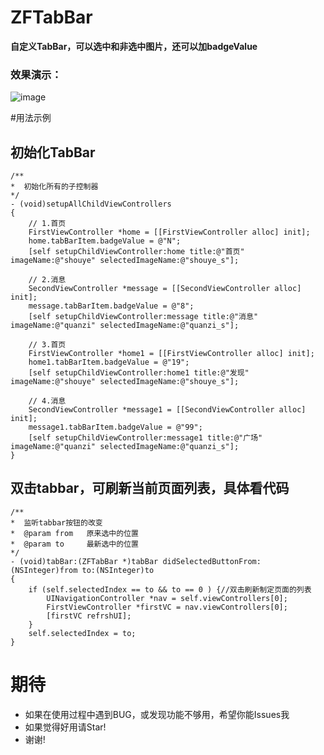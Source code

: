 # ZFTabBar
**自定义TabBar，可以选中和非选中图片，还可以加badgeValue**

### 效果演示：
![image](https://github.com/renzifeng/ZFTabBar.git/ScreenShot.png)

#用法示例

## 初始化TabBar
``` objc
/**
*  初始化所有的子控制器
*/
- (void)setupAllChildViewControllers
{
    // 1.首页
    FirstViewController *home = [[FirstViewController alloc] init];
    home.tabBarItem.badgeValue = @"N";
    [self setupChildViewController:home title:@"首页" imageName:@"shouye" selectedImageName:@"shouye_s"];

    // 2.消息
    SecondViewController *message = [[SecondViewController alloc] init];
    message.tabBarItem.badgeValue = @"8";
    [self setupChildViewController:message title:@"消息" imageName:@"quanzi" selectedImageName:@"quanzi_s"];

    // 3.首页
    FirstViewController *home1 = [[FirstViewController alloc] init];
    home1.tabBarItem.badgeValue = @"19";
    [self setupChildViewController:home1 title:@"发现" imageName:@"shouye" selectedImageName:@"shouye_s"];

    // 4.消息
    SecondViewController *message1 = [[SecondViewController alloc] init];
    message1.tabBarItem.badgeValue = @"99";
    [self setupChildViewController:message1 title:@"广场" imageName:@"quanzi" selectedImageName:@"quanzi_s"];
}
```
## 双击tabbar，可刷新当前页面列表，具体看代码
```objc
/**
*  监听tabbar按钮的改变
*  @param from   原来选中的位置
*  @param to     最新选中的位置
*/
- (void)tabBar:(ZFTabBar *)tabBar didSelectedButtonFrom:(NSInteger)from to:(NSInteger)to
{
    if (self.selectedIndex == to && to == 0 ) {//双击刷新制定页面的列表
        UINavigationController *nav = self.viewControllers[0];
        FirstViewController *firstVC = nav.viewControllers[0];
        [firstVC refrshUI];
    }
    self.selectedIndex = to;
}

```
# 期待
- 如果在使用过程中遇到BUG，或发现功能不够用，希望你能Issues我
- 如果觉得好用请Star!
- 谢谢!